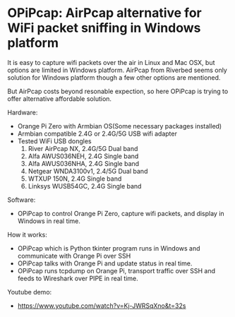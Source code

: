 # OPiPcap: AirPcap alternative for WiFi packet sniffing in Windows platform

It is easy to capture wifi packets over the air in Linux and Mac OSX, but options are limited in Windows platform.
AirPcap from Riverbed seems only solution for Windows platform though a few other options are mentioned. 

But AirPcap costs beyond resonable expection, so here OPiPcap is trying to offer alternative affordable solution.

Hardware: 
 - Orange Pi Zero with Armbian OS(Some necessary packages installed)
 - Armbian compatible 2.4G or 2.4G/5G USB wifi adapter
 - Tested WiFi USB dongles
   1. River AirPcap NX, 2.4G/5G Dual band
   2. Alfa AWUS036NEH, 2.4G Single band
   3. Alfa AWUS036NHA, 2.4G Single band
   4. Netgear WNDA3100v1, 2.4/5G Dual band
   5. WTXUP 150N, 2.4G Single band
   6. Linksys WUSB54GC, 2.4G Single band
   
Software:
 - OPiPcap to control Orange Pi Zero, capture wifi packets, and display in Windows in real time.

How it works:
  - OPiPcap which is Python tkinter program runs in Windows and communicate with Orange Pi over SSH
  - OPiPcap talks with Orange Pi and update status in real time.
  - OPiPcap runs tcpdump on Orange Pi, transport traffic over SSH and feeds to Wireshark over PIPE in real time.
  
Youtube demo:
  - https://www.youtube.com/watch?v=Kj-JWRSqXno&t=32s
